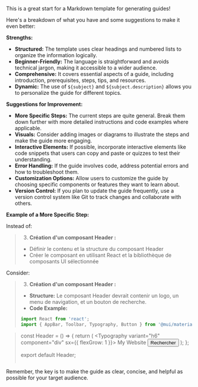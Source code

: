 This is a great start for a Markdown template for generating guides! 

Here's a breakdown of what you have and some suggestions to make it even better:

**Strengths:**

* **Structured:** The template uses clear headings and numbered lists to organize the information logically.
* **Beginner-Friendly:** The language is straightforward and avoids technical jargon, making it accessible to a wider audience.
* **Comprehensive:** It covers essential aspects of a guide, including introduction, prerequisites, steps, tips, and resources.
* **Dynamic:** The use of `${subject}` and `${subject.description}` allows you to personalize the guide for different topics.

**Suggestions for Improvement:**

* **More Specific Steps:** The current steps are quite general.  Break them down further with more detailed instructions and code examples where applicable.
* **Visuals:**  Consider adding images or diagrams to illustrate the steps and make the guide more engaging.
* **Interactive Elements:**  If possible, incorporate interactive elements like code snippets that users can copy and paste or quizzes to test their understanding.
* **Error Handling:**  If the guide involves code, address potential errors and how to troubleshoot them.
* **Customization Options:**  Allow users to customize the guide by choosing specific components or features they want to learn about.
* **Version Control:**  If you plan to update the guide frequently, use a version control system like Git to track changes and collaborate with others.

**Example of a More Specific Step:**

Instead of:

> 3. **Création d'un composant Header :**
>   * Définir le contenu et la structure du composant Header
>   * Créer le composant en utilisant React et la bibliothèque de composants UI sélectionnée

Consider:

> 3. **Création d'un composant Header :**
>   * **Structure:**  Le composant Header devrait contenir un logo, un menu de navigation, et un bouton de recherche.
>   * **Code Example:**
> ```jsx
> import React from 'react';
> import { AppBar, Toolbar, Typography, Button } from '@mui/material';

> const Header = () => {
>   return (
>     <AppBar position="static">
>       <Toolbar>
>         <Typography variant="h6" component="div" sx={{ flexGrow: 1 }}>
>           My Website
>         </Typography>
>         <Button color="inherit">Rechercher</Button>
>       </Toolbar>
>     </AppBar>
>   );
> };
>
> export default Header;
> ```

Remember, the key is to make the guide as clear, concise, and helpful as possible for your target audience.



